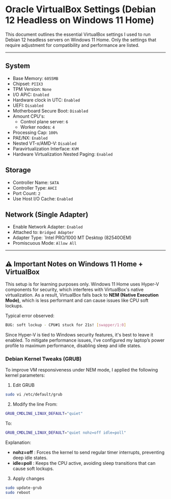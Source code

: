 # Oracle VirtualBox Settings (Debian 12 Headless on Windows 11 Home)
This document outlines the essential VirtualBox settings I used to run Debian 12 headless servers on Windows 11 Home. Only the settings that require adjustment for compatibility and performance are listed.

---

## System
- Base Memory: `6055MB`
- Chipset: `PIIX3`
- TPM Version: `None`
- I/O APiC: `Enabled`
- Hardware clock in UTC: `Enabled`
- UEFI: `Disabled`
- Motherboard Secure Boot: `Disabled`
- Amount CPU's:
    - Control plane server: `6`
    - Worker nodes: `4`
- Processing Cap: `100%`
- PAE/NX: `Enabled`
- Nested VT-x/AMD-V: `Disabled`
- Paravirtualization Interface: `KVM`
- Hardware Virtualization Nested Paging: `Enabled`

## Storage
- Controller Name: `SATA`
- Controller Type: `AHCI`
- Port Count: `2`
- Use Host I/O Cache: `Enabled`

## Network (Single Adapter)
- Enable Network Adapter: `Enabled`
- Attached to: `Bridged Adapter`
- Adapter Type: `Intel PRO/1000 MT Desktop (82540OEM)
- Promiscuous Mode: `Allow All`

---

## ⚠️ Important Notes on Windows 11 Home + VirtualBox
This setup is for learning purposes only. Windows 11 Home uses Hyper-V components for security, which interferes with VirtualBox's native virtualization. As a result, VirtualBox falls back to **NEM (Native Execution Mode)**, which is less performant and can cause issues like CPU soft lockups.

Typical error observed:
```bash
BUG: soft lockup - CPU#1 stuck for 21s! [swapper/1:0]
```

Since Hyper-V is tied to Windows security features, it's best to leave it enabled. To mitigate performance issues, I’ve configured my laptop’s power profile to maximum performance, disabling sleep and idle states.

### Debian Kernel Tweaks (GRUB)
To improve VM responsiveness under NEM mode, I applied the following kernel parameters:
1. Edit GRUB
```bash
sudo vi /etc/default/grub
```
2. Modify the line
From:
```bash
GRUB_CMDLINE_LINUX_DEFAULT="quiet"      
```
To:
```bash
GRUB_CMDLINE_LINUX_DEFAULT="quiet nohz=off idle=poll"
```
Explanation:
- **nohz=off** : Forces the kernel to send regular timer interrupts, preventing deep idle states.
- **idle=poll** : Keeps the CPU active, avoiding sleep transitions that can cause soft lockups.

3. Apply changes
```bash
sudo update-grub
sudo reboot
```



